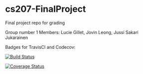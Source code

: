# cs207-FinalProject
Final project repo for grading


Group number 1
Members: Lucie Gillet, Jovin Leong, Jussi Sakari Jukarainen

Badges for TravisCI and Codecov:

[![Build Status](https://travis-ci.org/Team-Gillet/cs207-FinalProject.svg?branch=master)](https://travis-ci.org/Team-Gillet/cs207-FinalProject.svg?branch=master)

[![Coverage Status](https://codecov.io/gh/Team-Gillet/cs207-FinalProject/branch/master/graph/badge.svg)](https://codecov.io/gh/Team-Gillet/cs207-FinalProject)
